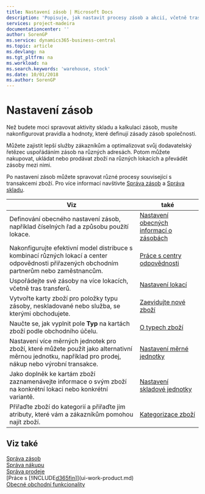 ```yaml
---
title: Nastavení zásob | Microsoft Docs
description: 'Popisuje, jak nastavit procesy zásob a akcií, včetně tras transferů a lokací, jako jsou sklady.'
services: project-madeira
documentationcenter: ''
author: SorenGP
ms.service: dynamics365-business-central
ms.topic: article
ms.devlang: na
ms.tgt_pltfrm: na
ms.workload: na
ms.search.keywords: 'warehouse, stock'
ms.date: 10/01/2018
ms.author: SorenGP
---
```

# <a name="setting-up-inventory"></a>Nastavení zásob
Než budete moci spravovat aktivity skladu a kalkulaci zásob, musíte nakonfigurovat pravidla a hodnoty, které definují zásady zásob společnosti.

Můžete zajistit lepší služby zákazníkům a optimalizovat svůj dodavatelský řetězec uspořádáním zásob na různých adresách. Potom můžete nakupovat, ukládat nebo prodávat zboží na různých lokacích a převádět zásoby mezi nimi.

Po nastavení zásob můžete spravovat různé procesy související s transakcemi zboží. Pro více informací navštivte [Správa zásob](inventory-manage-inventory.md) a [Správa skladu](warehouse-manage-warehouse.md).

| Viz | také |
| --- | --- |
| Definování obecného nastavení zásob, například číselných řad a způsobu použití lokace. |[Nastavení obecných informací o zásobách](inventory-how-setup-general.md) |
|Nakonfigurujte efektivní model distribuce s kombinací různých lokací a center odpovědnosti přiřazených obchodním partnerům nebo zaměstnancům.|[Práce s centry odpovědnosti](inventory-responsibility-centers.md)|
| Uspořádejte své zásoby na více lokacích, včetně tras transferů. |[Nastavení lokací](inventory-how-register-new-items.md) |
| Vytvořte karty zboží pro položky typu zásoby, neskladované nebo služba, se kterými obchodujete. |[Zaevidujte nové zboží](inventory-how-register-new-items.md) |
|Naučte se, jak vyplnit pole **Typ** na kartách zboží podle obchodního účelu.|[O typech zboží](inventory-about-item-types.md)| 
|Nastavení více měrných jednotek pro zboží, které můžete použít jako alternativní měrnou jednotku, například pro prodej, nákup nebo výrobní transakce.|[Nastavení měrné jednotky](inventory-how-setup-units-of-measure.md)|
|Jako doplněk ke kartám zboží zaznamenávejte informace o svým zboží na konkrétní lokaci nebo konkrétní variantě.|[Nastavení skladové jednotky](inventory-how-to-set-up-stockkeeping-units.md)|
| Přiřaďte zboží do kategorií a přiřaďte jim atributy, které vám a zákazníkům pomohou najít zboží. |[Kategorizace zboží](inventory-how-categorize-items.md) |

## <a name="see-also"></a>Viz také
[Správa zásob](inventory-manage-inventory.md)  
[Správa nákupu](purchasing-manage-purchasing.md)  
[Správa prodeje](sales-manage-sales.md)    
[Práce s [!INCLUDE[d365fin](includes/d365fin_md.md)]](ui-work-product.md)  
[Obecné obchodní funkcionality](ui-across-business-areas.md)
